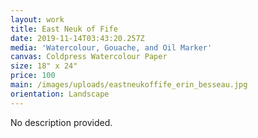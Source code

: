 ```yaml
---
layout: work
title: East Neuk of Fife
date: 2019-11-14T03:43:20.257Z
media: 'Watercolour, Gouache, and Oil Marker'
canvas: Coldpress Watercolour Paper
size: 18" x 24"
price: 100
main: /images/uploads/eastneukoffife_erin_besseau.jpg
orientation: Landscape
---
```

No description provided.
